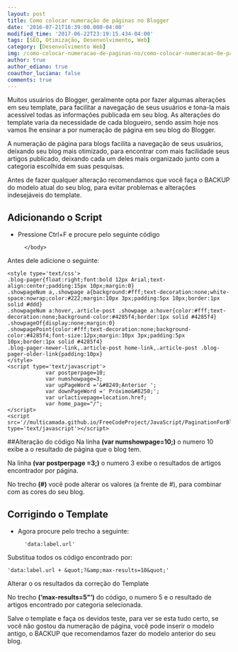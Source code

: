 ```yaml
---
layout: post
title: Como colocar numeração de páginas no Blogger
date: '2016-07-21T16:39:00.000-04:00'
modified_time: '2017-06-22T23:19:15.434-04:00'
tags: [SEO, Otimização, Desenvolvimento, Web]
category: [Desenvolvimento Web]
img: /como-colocar-numeracao-de-paginas-no/como-colocar-numeracao-de-paginas-no.jpg
author: true
author_ediano: true
coauthor_luciana: false
comments: true
---
```


Muitos usuários do Blogger, geralmente opta por fazer algumas alterações em seu template, para facilitar a navegação de seus usuários e tona-la mais acessível todas as informações publicada em seu blog. As alterações do template varia da necessidade de cada blogueiro, sendo assim hoje nos vamos lhe ensinar a por numeração de página em seu blog do Blogger.

A numeração de página para blogs facilita a navegação de seus usuários, deixando seu blog mais otimizado, para encontrar com mais facilidade seus artigos publicado, deixando cada um deles mais organizado junto com a categoria escolhida em suas pesquisas.

Antes de fazer qualquer alteração recomendamos que você faça o BACKUP do modelo atual do seu blog, para evitar problemas e alterações indesejáveis do template.

## Adicionando o Script
* Pressione Ctrl+F e procure pelo seguinte código

        </body>

Antes dele adicione o seguinte:

    <style type='text/css'>
    .blog-pager{float:right;font:bold 12px Arial;text-align:center;padding:15px 10px;margin:0}
    .showpageNum a,.showpage a{background:#fff;text-decoration:none;white-space:nowrap;color:#222;margin:10px 3px;padding:5px 10px;border:1px solid #ddd}
    .showpageNum a:hover,.article-post .showpage a:hover{color:#fff;text-decoration:none;background-color:#4285f4;border:1px solid #4285f4}
    .showpageOf{display:none;margin:0}
    .showpagePoint{color:#fff;text-decoration:none;background-color:#4285f4;font-size:12px;margin:10px 3px;padding:5px 10px;border:1px solid #4285f4}
    .blog-pager-newer-link,.article-post home-link,.article-post .blog-pager-older-link{padding:10px}
    </style>
    <script type='text/javascript'>
                var postperpage=10;
                var numshowpage=3;
                var upPageWord ='&#8249;Anterior ';
                var downPageWord =' Próximo&#8250;';
                var urlactivepage=location.href;
                var home_page="/";
    </script>
    <script src='//multicamada.github.io/FreeCodeProject/JavaScript/PaginationForBlogger.js' type='text/javascript'></script>

##Alteração do código
Na linha **(var numshowpage=10;)** o numero 10 exibe a o resultado de página que o blog tem.

Na linha **(var postperpage =3;)** o numero 3 exibe o resultados de artigos encontrador por página.

No trecho **(#)** você pode alterar os valores (a frente de #), para combinar com as cores do seu blog.

## Corrigindo o Template
* Agora procure pelo trecho a seguinte:

        'data:label.url'

Substitua todos os código encontrado por:

    'data:label.url + &quot;?&amp;max-results=10&quot;'

Alterar o os resultados da correção do Template

No trecho **(‘max-results=5&quot;’)** do código, o numero 5 e o resultado de artigos encontrado por categoria selecionada.

Salve o template e faça os devidos teste, para ver se esta tudo certo, se você não gostou da numeração de página, você pode inserir o modelo antigo, o BACKUP que recomendamos fazer do modelo anterior do seu blog.